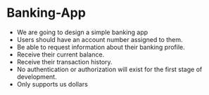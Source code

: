 # Banking-App

- We are going to design a simple banking app
- Users should have an account number assigned to them.
- Be able to request information about their banking profile.
- Receive their current balance.
- Receive their transaction history.
- No authentication or authorization will exist for the first stage of development.
- Only supports us dollars

